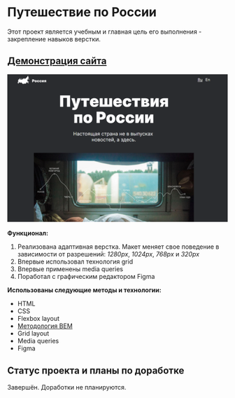 # Путешествие по России

Этот проект является учебным и главная цель его выполнения - закрепление навыков верстки.

## [Демонстрация сайта](https://8gato8.github.io/russian-travel/)
![Превью](./images/kuda-ya-poedu.jpg)

**Функционал:**

1. Реализована адаптивная верстка. Макет меняет свое поведение в зависимости от разрешений: *1280px*, *1024px*, *768px* и *320px*
2. Впервые использовал технология grid
3. Впервые применены media queries
4. Поработал с графическим редактором Figma

**Использованы следующие методы и технологии:**

- HTML
- CSS
- Flexbox layout
- [Методология BEM](https://ru.bem.info/methodology/ "Использована классическая схема организации файловой структуры БЭМ-проектов: Nested")
- Grid layout
- Media queries
- Figma

## Статус проекта и планы по доработке
Завершён. Доработки не планируются.

